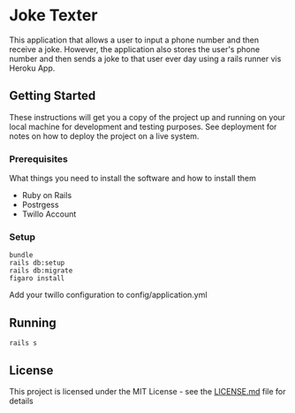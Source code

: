# Joke Texter

This application that allows a user to input a phone number and then receive a joke.  However, the application also stores the user's phone number and then sends a joke to that user ever day using a rails runner vis Heroku App. 

## Getting Started

These instructions will get you a copy of the project up and running on your local machine for development and testing purposes. See deployment for notes on how to deploy the project on a live system.

### Prerequisites

What things you need to install the software and how to install them

* Ruby on Rails 
* Postrgess
* Twillo Account 


### Setup

```
bundle
rails db:setup 
rails db:migrate
figaro install
```
Add your twillo configuration to config/application.yml


## Running

```
rails s
```

## License

This project is licensed under the MIT License - see the [LICENSE.md](LICENSE.md) file for details

